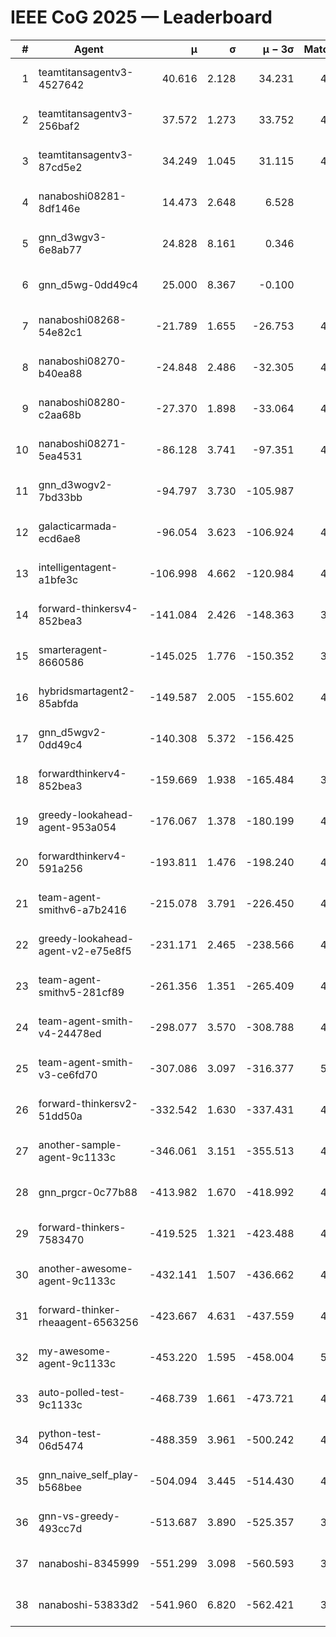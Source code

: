 # IEEE CoG 2025 — Leaderboard

| # | Agent | μ | σ | μ − 3σ | Matches | Updated |
|---:|---|---:|---:|---:|---:|---|
| 1 | teamtitansagentv3-4527642 | 40.616 | 2.128 | 34.231 | 4976 | 2025-08-29 21:11 |
| 2 | teamtitansagentv3-256baf2 | 37.572 | 1.273 | 33.752 | 4936 | 2025-08-29 21:11 |
| 3 | teamtitansagentv3-87cd5e2 | 34.249 | 1.045 | 31.115 | 4500 | 2025-08-29 21:11 |
| 4 | nanaboshi08281-8df146e | 14.473 | 2.648 | 6.528 | 206 | 2025-08-29 21:11 |
| 5 | gnn_d3wgv3-6e8ab77 | 24.828 | 8.161 | 0.346 | 118 | 2025-08-29 21:11 |
| 6 | gnn_d5wg-0dd49c4 | 25.000 | 8.367 | -0.100 | 80 | 2025-08-29 21:11 |
| 7 | nanaboshi08268-54e82c1 | -21.789 | 1.655 | -26.753 | 4780 | 2025-08-29 21:11 |
| 8 | nanaboshi08270-b40ea88 | -24.848 | 2.486 | -32.305 | 4900 | 2025-08-29 21:11 |
| 9 | nanaboshi08280-c2aa68b | -27.370 | 1.898 | -33.064 | 4518 | 2025-08-29 21:11 |
| 10 | nanaboshi08271-5ea4531 | -86.128 | 3.741 | -97.351 | 4978 | 2025-08-29 21:11 |
| 11 | gnn_d3wogv2-7bd33bb | -94.797 | 3.730 | -105.987 | 204 | 2025-08-29 21:11 |
| 12 | galacticarmada-ecd6ae8 | -96.054 | 3.623 | -106.924 | 4780 | 2025-08-29 21:11 |
| 13 | intelligentagent-a1bfe3c | -106.998 | 4.662 | -120.984 | 4160 | 2025-08-29 21:11 |
| 14 | forward-thinkersv4-852bea3 | -141.084 | 2.426 | -148.363 | 3660 | 2025-08-29 21:11 |
| 15 | smarteragent-8660586 | -145.025 | 1.776 | -150.352 | 3854 | 2025-08-29 21:11 |
| 16 | hybridsmartagent2-85abfda | -149.587 | 2.005 | -155.602 | 4189 | 2025-08-29 21:11 |
| 17 | gnn_d5wgv2-0dd49c4 | -140.308 | 5.372 | -156.425 | 160 | 2025-08-29 21:11 |
| 18 | forwardthinkerv4-852bea3 | -159.669 | 1.938 | -165.484 | 3608 | 2025-08-29 21:11 |
| 19 | greedy-lookahead-agent-953a054 | -176.067 | 1.378 | -180.199 | 4332 | 2025-08-29 21:11 |
| 20 | forwardthinkerv4-591a256 | -193.811 | 1.476 | -198.240 | 4129 | 2025-08-29 21:11 |
| 21 | team-agent-smithv6-a7b2416 | -215.078 | 3.791 | -226.450 | 4920 | 2025-08-29 21:11 |
| 22 | greedy-lookahead-agent-v2-e75e8f5 | -231.171 | 2.465 | -238.566 | 4644 | 2025-08-29 21:11 |
| 23 | team-agent-smithv5-281cf89 | -261.356 | 1.351 | -265.409 | 4840 | 2025-08-29 21:11 |
| 24 | team-agent-smith-v4-24478ed | -298.077 | 3.570 | -308.788 | 4478 | 2025-08-29 21:11 |
| 25 | team-agent-smith-v3-ce6fd70 | -307.086 | 3.097 | -316.377 | 5378 | 2025-08-29 21:11 |
| 26 | forward-thinkersv2-51dd50a | -332.542 | 1.630 | -337.431 | 4558 | 2025-08-29 21:11 |
| 27 | another-sample-agent-9c1133c | -346.061 | 3.151 | -355.513 | 4880 | 2025-08-29 21:11 |
| 28 | gnn_prgcr-0c77b88 | -413.982 | 1.670 | -418.992 | 4650 | 2025-08-29 21:11 |
| 29 | forward-thinkers-7583470 | -419.525 | 1.321 | -423.488 | 4920 | 2025-08-29 21:11 |
| 30 | another-awesome-agent-9c1133c | -432.141 | 1.507 | -436.662 | 4340 | 2025-08-29 21:11 |
| 31 | forward-thinker-rheaagent-6563256 | -423.667 | 4.631 | -437.559 | 4058 | 2025-08-29 21:11 |
| 32 | my-awesome-agent-9c1133c | -453.220 | 1.595 | -458.004 | 5140 | 2025-08-29 21:11 |
| 33 | auto-polled-test-9c1133c | -468.739 | 1.661 | -473.721 | 4740 | 2025-08-29 21:11 |
| 34 | python-test-06d5474 | -488.359 | 3.961 | -500.242 | 4060 | 2025-08-29 21:11 |
| 35 | gnn_naive_self_play-b568bee | -504.094 | 3.445 | -514.430 | 4100 | 2025-08-29 21:11 |
| 36 | gnn-vs-greedy-493cc7d | -513.687 | 3.890 | -525.357 | 3720 | 2025-08-29 21:11 |
| 37 | nanaboshi-8345999 | -551.299 | 3.098 | -560.593 | 3970 | 2025-08-29 21:11 |
| 38 | nanaboshi-53833d2 | -541.960 | 6.820 | -562.421 | 3520 | 2025-08-29 21:11 |
